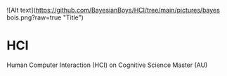 ![Alt text](https://github.com/BayesianBoys/HCI/tree/main/pictures/bayes bois.png?raw=true "Title")

# HCI
Human Computer Interaction (HCI) on Cognitive Science Master (AU)
